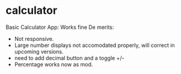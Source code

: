 # calculator
Basic Calculator App: Works fine
De merits:
  - Not responsive.
  - Large number displays not accomodated properly, will correct in upcoming versions.
  - need to add decimal button and a toggle +/-
  - Percentage works now as mod.
